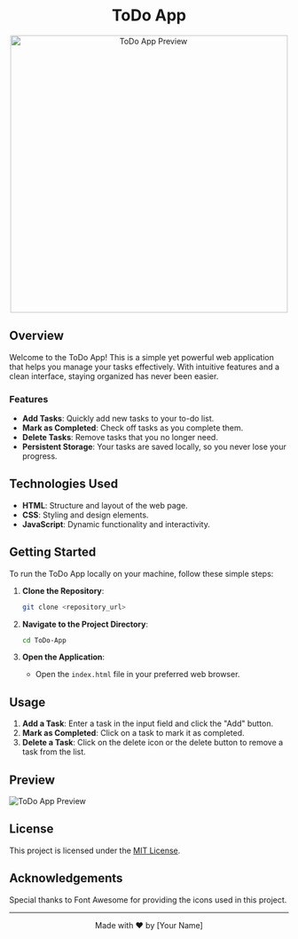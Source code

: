 <div align="center">
  <h1>ToDo App</h1>
  <img src="todo-app-preview.png" alt="ToDo App Preview" width="500px">
</div>

## Overview
Welcome to the ToDo App! This is a simple yet powerful web application that helps you manage your tasks effectively. With intuitive features and a clean interface, staying organized has never been easier.

### Features
- **Add Tasks**: Quickly add new tasks to your to-do list.
- **Mark as Completed**: Check off tasks as you complete them.
- **Delete Tasks**: Remove tasks that you no longer need.
- **Persistent Storage**: Your tasks are saved locally, so you never lose your progress.

## Technologies Used
- **HTML**: Structure and layout of the web page.
- **CSS**: Styling and design elements.
- **JavaScript**: Dynamic functionality and interactivity.

## Getting Started
To run the ToDo App locally on your machine, follow these simple steps:

1. **Clone the Repository**: 
    ```bash
    git clone <repository_url>
    ```

2. **Navigate to the Project Directory**: 
    ```bash
    cd ToDo-App
    ```

3. **Open the Application**: 
    - Open the `index.html` file in your preferred web browser.

## Usage
1. **Add a Task**: Enter a task in the input field and click the "Add" button.
2. **Mark as Completed**: Click on a task to mark it as completed.
3. **Delete a Task**: Click on the delete icon or the delete button to remove a task from the list.

## Preview
![ToDo App Preview](todo-app-preview.png)

## License
This project is licensed under the [MIT License](LICENSE).

## Acknowledgements
Special thanks to Font Awesome for providing the icons used in this project.

---

<p align="center">
  Made with ❤️ by [Your Name]
</p>
